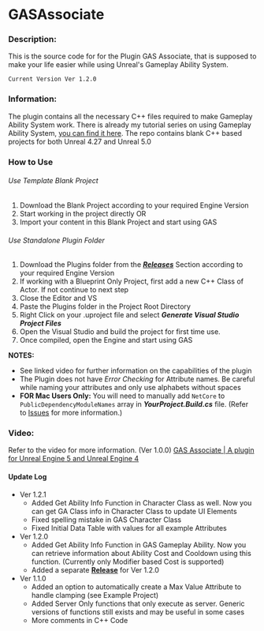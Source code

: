 # GASAssociate

### Description:

This is the source code for for the Plugin GAS Associate, that is supposed to make your life easier while using Unreal's Gameplay Ability System.

    Current Version Ver 1.2.0

### Information:

The plugin contains all the necessary C++ files required to make Gameplay Ability System work. There is already my tutorial series on using Gameplay Ability System, [you can find it here](https://www.youtube.com/playlist?list=PLeEXbS_TaXrAbfoPYSNROqe1fDQfQHTfo). The repo contains blank C++ based projects for both Unreal 4.27 and Unreal 5.0

### How to Use
###### Use Template Blank Project

 1. Download the Blank Project according to your required Engine Version
 2. Start working in the project directly OR
 3. Import your content in this Blank Project and start using GAS

###### Use Standalone Plugin Folder

 1. Download the Plugins folder from the [***Releases***](https://github.com/archangel4031/GASAssociate/releases) Section according to your required Engine Version
 2. If working with a Blueprint Only Project, first add a new C++ Class of Actor. If not continue to next step
 3. Close the Editor and VS
 4. Paste the Plugins folder in the Project Root Directory
 5. Right Click on your .uproject file and select ***Generate Visual Studio Project Files***
 6. Open the Visual Studio and build the project for first time use.
 7. Once compiled, open the Engine and start using GAS

**NOTES:** 

 - See linked video for further information on the capabilities of the plugin
 - The Plugin does not have *Error Checking* for Attribute names. Be careful while naming your attributes and only use alphabets without spaces
 - **FOR Mac Users Only:** You will need to manually add `NetCore` to `PublicDependencyModuleNames` array in ***YourProject.Build.cs*** file. (Refer to [Issues](https://github.com/archangel4031/GASAssociate/issues/1) for more information.)
 
### Video:
Refer to the video for more information. (Ver 1.0.0)
[GAS Associate | A plugin for Unreal Engine 5 and Unreal Engine 4](https://youtu.be/ett9ZTHYN8g)

#### Update Log

 - Ver 1.2.1
	 - Added Get Ability Info Function in Character Class as well. Now you can get GA Class info in Character Class to update UI Elements
	 - Fixed spelling mistake in GAS Character Class
	 - Fixed Initial Data Table with values for all example Attributes
 - Ver 1.2.0
	 - Added Get Ability Info Function in GAS Gameplay Ability. Now you can retrieve information about Ability Cost and Cooldown using this function. (Currently only Modifier based Cost is supported)
	 - Added a separate [**Release**](https://github.com/archangel4031/GASAssociate/releases) for Ver 1.2.0
 - Ver 1.1.0
	 - Added an option to automatically create a Max Value Attribute to handle clamping (see Example Project)
	 - Added Server Only functions that only execute as server. Generic versions of functions still exists and may be useful in some cases
	 - More comments in C++ Code
